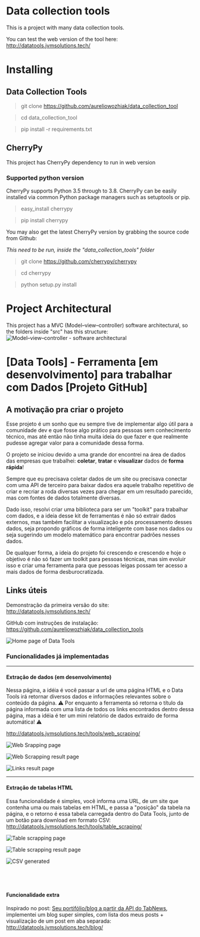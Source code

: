 # Data collection tools
This is a project with many data collection tools.

You can test the web version of the tool here:
http://datatools.jvmsolutions.tech/

# Installing

## Data Collection Tools

> git clone https://github.com/aureliowozhiak/data_collection_tool

> cd data_collection_tool

> pip install -r requirements.txt


## CherryPy
This project has CherryPy dependency to run in web version

### Supported python version
CherryPy supports Python 3.5 through to 3.8.
CherryPy can be easily installed via common Python package managers such as setuptools or pip.

> easy_install cherrypy

> pip install cherrypy

You may also get the latest CherryPy version by grabbing the source code from Github:

*This need to be run, inside the "data_collection_tools" folder*

> git clone https://github.com/cherrypy/cherrypy

> cd cherrypy

> python setup.py install

# Project Architectural
This project has a MVC (Model–view–controller) software architectural, so the folders inside "src" has this structure:
![Model–view–controller - software architectural](docs/mvc.png)

<!-- Blog post -->

# [Data Tools] - Ferramenta [em desenvolvimento] para trabalhar com Dados [Projeto GitHub]

## A motivação pra criar o projeto
Esse projeto é um sonho que eu sempre tive de implementar algo útil para a comunidade dev e que fosse algo prático para pessoas sem conhecimento técnico, mas até então não tinha muita ideia do que fazer e que realmente pudesse agregar valor para a comunidade dessa forma.

O projeto se iniciou devido a uma grande dor encontrei na área de dados das empresas que trabalhei: **coletar**, **tratar** e **visualizar** dados de **forma rápida**! 

Sempre que eu precisava coletar dados de um site ou precisava conectar com uma API de terceiro para baixar dados era aquele trabalho repetitivo de criar e recriar a roda diversas vezes para chegar em um resultado parecido, mas com fontes de dados totalmente diversas. 

Dado isso, resolvi criar uma biblioteca para ser um "toolkit" para trabalhar com dados, e a ideia desse kit de ferramentas é não só extrair dados externos, mas também facilitar a visualização e pós processamento desses dados, seja propondo gráficos de forma inteligente com base nos dados ou seja sugerindo um modelo matemático para encontrar padrões nesses dados.

De qualquer forma, a ideia do projeto foi crescendo e crescendo e hoje o objetivo é não só fazer um toolkit para pessoas técnicas, mas sim evoluir isso e criar uma ferramenta para que pessoas leigas possam ter acesso a mais dados de forma desburocratizada.

 


## Links úteis 
Demonstração da primeira versão do site: http://datatools.jvmsolutions.tech/

GitHub com instruções de instalação: https://github.com/aureliowozhiak/data_collection_tools



![Home page of Data Tools](https://raw.githubusercontent.com/aureliowozhiak/data_collection_tools/main/docs/datatools_v1/home_page.PNG)

 



### Funcionalidades já implementadas 
---
#### Extração de dados (em desenvolvimento)
Nessa página, a idéia é você passar a url de uma página HTML e o Data Tools irá retornar diversos dados e informações relevantes sobre o conteúdo da página.
⚠️ Por enquanto a ferramenta só retorna o título da página informada com uma lista de todos os links encontrados dentro dessa página, mas a idéia é ter um mini relatório de dados extraído de forma automática! ⚠️

http://datatools.jvmsolutions.tech/tools/web_scraping/

![Web Srapping page](https://raw.githubusercontent.com/aureliowozhiak/data_collection_tools/main/docs/datatools_v1/web_scrapping.PNG)

![Web Scrapping result page](https://raw.githubusercontent.com/aureliowozhiak/data_collection_tools/main/docs/datatools_v1/web_scrapping_result.PNG)
 
![Links result page](https://raw.githubusercontent.com/aureliowozhiak/data_collection_tools/main/docs/datatools_v1/link_encontrados.PNG)
 
 


---
#### Extração de tabelas HTML 
Essa funcionalidade é simples, você informa uma URL, de um site que contenha uma ou mais tabelas em HTML, e passa a "posição" da tabela na página, e o retorno é essa tabela carregada dentro do Data Tools, junto de um botão para download em formato CSV:
http://datatools.jvmsolutions.tech/tools/table_scraping/


![Table scrapping page](https://raw.githubusercontent.com/aureliowozhiak/data_collection_tools/main/docs/datatools_v1/table_scrapping.PNG)

![Table scrapping result page](https://raw.githubusercontent.com/aureliowozhiak/data_collection_tools/main/docs/datatools_v1/download_table_scrapping.PNG)


![CSV generated](https://raw.githubusercontent.com/aureliowozhiak/data_collection_tools/main/docs/datatools_v1/csv.PNG)
 
&nbsp;&nbsp;&nbsp;&nbsp;&nbsp;&nbsp;&nbsp;&nbsp;&nbsp;&nbsp;&nbsp;&nbsp;&nbsp;&nbsp;&nbsp;&nbsp;&nbsp;&nbsp;
---
#### Funcionalidade extra

Inspirado no post: [Seu portifólio/blog a partir da API do TabNews](https://www.tabnews.com.br/evertonribas/blog-pessoal-a-partir-das-apis-tabnews), implementei um blog super simples, com lista dos meus posts + visualização de um post em aba separada: http://datatools.jvmsolutions.tech/blog/
